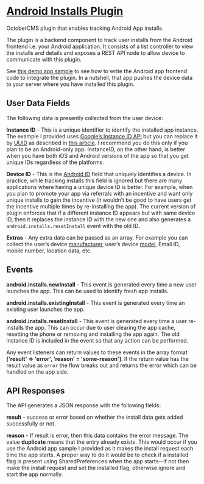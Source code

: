 # [Android Installs Plugin](https://github.com/Tempestronics/Android-Installs-Plugin) #
OctoberCMS plugin that enables tracking Android App installs.

The plugin is a backend component to track user installs from the Android frontend i.e. your Android application. It consists of a list controller to view the installs and details and exposes a REST API node to allow device to communicate with this plugin.

See [this demo app sample](https://github.com/Tempestronics/Android-Installs-DemoApp) to see how to write the Android app frontend code to integrate the plugin. In a nutshell, that app pushes the device data to your server where you have installed this plugin.

## User Data Fields ##
The following data is presently collected from the user device:

**Instance ID** - This is a unique identifier to identify the installed app instance. The example I provided uses [Google’s Instance ID API](https://developers.google.com/instance-id/) but you can replace it by [UUID](https://en.wikipedia.org/wiki/Universally_unique_identifier) as described in [this article](http://android-developers.blogspot.in/2011/03/identifying-app-installations.html). I recommend you do this only if you plan to be an Android-only app. InstanceID, on the other hand, is better when you have both iOS and Android versions of the app so that you get unique IDs regardless of the platforms.

**Device ID** - This is the [Android ID](http://developer.android.com/reference/android/provider/Settings.Secure.html#ANDROID_ID) field that uniquely identifies a device. In practice, while tracking installs this field is ignored but there are many applications where having a unique device ID is better. For example, when you plan to promote your app via referrals with an incentive and want only unique installs to gain the incentive (it wouldn’t be good to have users get the incentive multiple times by re-installing the app). The current version of plugin enforces that if a different instance ID appears but with same device ID, then it replaces the instance ID with the new one and also generates a `android.installs.resetInstall` event with the old ID.

**Extras** - Any extra data can be passed as an array. For example you can collect the user’s device [manufacturer](http://developer.android.com/reference/android/os/Build.html#MANUFACTURER), user’s device [model](http://developer.android.com/reference/android/os/Build.html#MODEL), Email ID, mobile number, location data, etc.

## Events ##
**android.installs.newInstall** - This event is generated every time a new user launches the app. This can be used to identify fresh app installs.

**android.installs.existingInstall** - This event is generated every time an existing user launches the app.

**android.installs.resetInstall** - This event is generated every time a user re-installs the app. This can occur due to user clearing the app cache, resetting the phone or removing and installing the app again. The old instance ID is included in the event so that any action can be performed.

Any event listeners can return values to these events in the array format **['result' => 'error', 'reason' = 'some-reason']**. If the return value has the result value as `error` the flow breaks out and returns the error which can be handled on the app side.

## API Responses ##
The API generates a JSON response with the following fields:

**result** - success or error based on whether the install data gets added successfully or not.

**reason** - If result is error, then this data contains the error message. The value **duplicate** means that the entry already exists. This would occur if you use the Android app sample I provided as it makes the install request each time the app starts. A proper way to do it would be to check if a installed flag is present using SharedPreferences when the app starts--if not then make the install request and set the installed flag, otherwise ignore and start the app normally.
